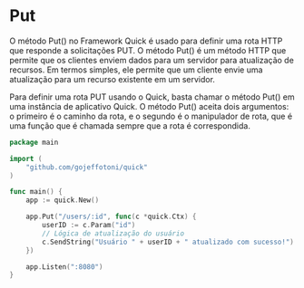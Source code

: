 # Put

O método Put() no Framework Quick é usado para definir uma rota HTTP que responde a solicitações PUT. O método Put() é um método HTTP que permite que os clientes enviem dados para um servidor para atualização de recursos. Em termos simples, ele permite que um cliente envie uma atualização para um recurso existente em um servidor.

Para definir uma rota PUT usando o Quick, basta chamar o método Put() em uma instância de aplicativo Quick. O método Put() aceita dois argumentos: o primeiro é o caminho da rota, e o segundo é o manipulador de rota, que é uma função que é chamada sempre que a rota é correspondida.

```go
package main

import (
	"github.com/gojeffotoni/quick"
)

func main() {
	app := quick.New()

	app.Put("/users/:id", func(c *quick.Ctx) {
		userID := c.Param("id")
		// Lógica de atualização do usuário
		c.SendString("Usuário " + userID + " atualizado com sucesso!")
	})

	app.Listen(":8080")
}
```

